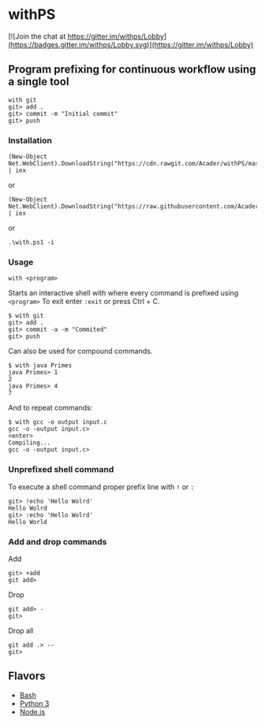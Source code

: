 # withPS
[![Join the chat at https://gitter.im/withps/Lobby](https://badges.gitter.im/withps/Lobby.svg)](https://gitter.im/withps/Lobby)

## Program prefixing for continuous workflow using a single tool
```
with git
git> add .
git> commit -m "Initial commit"
git> push
```

### Installation
```
(New-Object Net.WebClient).DownloadString("https://cdn.rawgit.com/Acader/withPS/master/with.ps1") | iex
```
or
```
(New-Object Net.WebClient).DownloadString("https://raw.githubusercontent.com/Acader/withPS/master/with.ps1") | iex
```
or
```
.\with.ps1 -i
```


### Usage

`with <program>`

Starts an interactive shell with where every command is prefixed using `<program>`
To exit enter `:exit` or press Ctrl + C.

```
$ with git
git> add .
git> commit -a -m "Commited"
git> push
```


Can also be used for compound commands.
```
$ with java Primes
java Primes> 1
2
java Primes> 4
7
```

And to repeat commands:
```
$ with gcc -o output input.c
gcc -o -output input.c>
<enter>
Compiling...
gcc -o -output input.c>
```

### Unprefixed shell command
To execute a shell command proper prefix line with `!` or `:`
```
git> !echo 'Hello Wolrd'
Hello Wolrd
git> :echo 'Hello Wolrd'
Hello World
```


### Add and drop commands

Add
```
git> +add
git add>
```

Drop
```
git add> -
git>
```

Drop all
```
git add .> --
git>
```

## Flavors

- [Bash](https://github.com/mchav/with)
- [Python 3](https://github.com/renanivo/with)
- [Node.js](https://github.com/KazeFlame/with.js)
